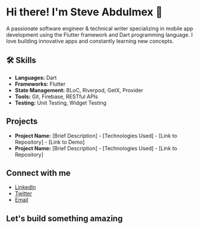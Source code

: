 # Hi there! I'm Steve Abdulmex 👋

A passionate software engineer & technical writer specializing in mobile app development using the Flutter framework and Dart programming language. I love building innovative apps and constantly learning new concepts.

## 🛠️ Skills

* **Languages:** Dart
* **Frameworks:** Flutter
* **State Management:** BLoC, Riverpod, GetX, Provider
* **Tools:** Git, Firebase, RESTful APIs
* **Testing:** Unit Testing, Widget Testing

## Projects

* **Project Name:** [Brief Description] - [Technologies Used] - [Link to Repository] - [Link to Demo]
* **Project Name:** [Brief Description] - [Technologies Used] - [Link to Repository]

## Connect with me

* [LinkedIn](https://www.linkedin.com/in/steveabdulmexa/)
* [Twitter](https://x.com/BigSteveAbdulmx)
* [Email](steveabdulmexa@gmail.com)

## Let's build something amazing
